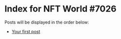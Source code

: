 # Index for NFT World #7026
Posts will be displayed in the order below:

- [Your first post](./001-first.md)

